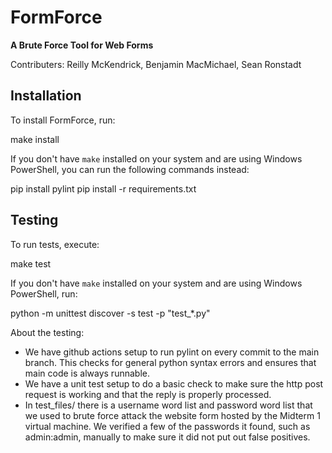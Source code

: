 # FormForce

**A Brute Force Tool for Web Forms**

Contributers: Reilly McKendrick, Benjamin MacMichael, Sean Ronstadt

## Installation

To install FormForce, run:

make install

If you don't have `make` installed on your system and are using Windows PowerShell, you can run the following commands instead:

pip install pylint
pip install -r requirements.txt

## Testing

To run tests, execute:

make test

If you don't have `make` installed on your system and are using Windows PowerShell, run:

python -m unittest discover -s test -p "test_*.py"

About the testing:
  * We have github actions setup to run pylint on every commit to the main branch. This checks for general python syntax errors and ensures that main code is always runnable.
  * We have a unit test setup to do a basic check to make sure the http post request is working and that the reply is properly processed.
  * In test_files/ there is a username word list and password word list that we used to brute force attack the website form hosted by the Midterm 1 virtual machine. We verified a few of the passwords it found, such as admin:admin, manually to make sure it did not put out false positives. 
